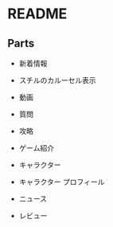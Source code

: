 # README

## Parts

- 新着情報
- スチルのカルーセル表示
- 動画

- 質問
- 攻略
- ゲーム紹介

- キャラクター
- キャラクター プロフィール
- ニュース
- レビュー
